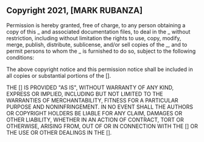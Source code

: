 ## Copyright 2021, [MARK RUBANZA]



Permission is hereby granted, free of charge, to any person obtaining a copy of this _ and associated documentation files, to deal in the _ without restriction, including without limitation the rights to use, copy, modify, merge, publish, distribute, sublicense, and/or sell copies of the _, and to permit persons to whom the _ is furnished to do so, subject to the following conditions:

The above copyright notice and this permission notice shall be included in all copies or substantial portions of the [].

THE [] IS PROVIDED "AS IS", WITHOUT WARRANTY OF ANY KIND, EXPRESS OR IMPLIED, INCLUDING BUT NOT LIMITED TO THE WARRANTIES OF MERCHANTABILITY, FITNESS FOR A PARTICULAR PURPOSE AND NONINFRINGEMENT. IN NO EVENT SHALL THE AUTHORS OR COPYRIGHT HOLDERS BE LIABLE FOR ANY CLAIM, DAMAGES OR OTHER LIABILITY, WHETHER IN AN ACTION OF CONTRACT, TORT OR OTHERWISE, ARISING FROM, OUT OF OR IN CONNECTION WITH THE [] OR THE USE OR OTHER DEALINGS IN THE [].
